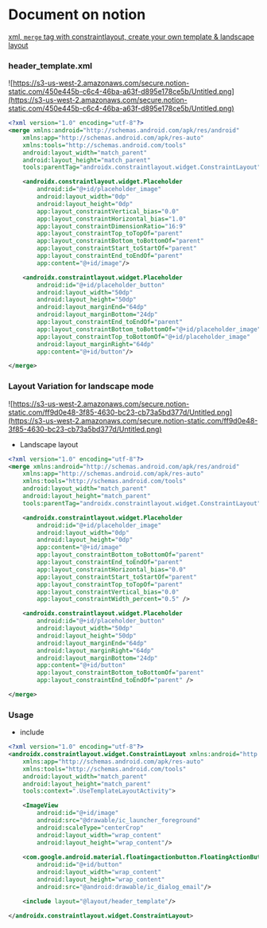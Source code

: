 # Document on notion

[xml, `merge` tag with constraintlayout, create your own template & landscape layout](https://www.notion.so/xml-merge-tag-with-constraintlayout-create-your-own-template-landscape-layout-624b6722d85544f78114e891549832a2)


### header_template.xml

![https://s3-us-west-2.amazonaws.com/secure.notion-static.com/450e445b-c6c4-46ba-a63f-d895e178ce5b/Untitled.png](https://s3-us-west-2.amazonaws.com/secure.notion-static.com/450e445b-c6c4-46ba-a63f-d895e178ce5b/Untitled.png)

```xml
<?xml version="1.0" encoding="utf-8"?>
<merge xmlns:android="http://schemas.android.com/apk/res/android"
    xmlns:app="http://schemas.android.com/apk/res-auto"
    xmlns:tools="http://schemas.android.com/tools"
    android:layout_width="match_parent"
    android:layout_height="match_parent"
    tools:parentTag="androidx.constraintlayout.widget.ConstraintLayout">

    <androidx.constraintlayout.widget.Placeholder
        android:id="@+id/placeholder_image"
        android:layout_width="0dp"
        android:layout_height="0dp"
        app:layout_constraintVertical_bias="0.0"
        app:layout_constraintHorizontal_bias="1.0"
        app:layout_constraintDimensionRatio="16:9"
        app:layout_constraintTop_toTopOf="parent"
        app:layout_constraintBottom_toBottomOf="parent"
        app:layout_constraintStart_toStartOf="parent"
        app:layout_constraintEnd_toEndOf="parent"
        app:content="@+id/image"/>

    <androidx.constraintlayout.widget.Placeholder
        android:id="@+id/placeholder_button"
        android:layout_width="50dp"
        android:layout_height="50dp"
        android:layout_marginEnd="64dp"
        android:layout_marginBottom="24dp"
        app:layout_constraintEnd_toEndOf="parent"
        app:layout_constraintBottom_toBottomOf="@+id/placeholder_image"
        app:layout_constraintTop_toBottomOf="@+id/placeholder_image"
        android:layout_marginRight="64dp"
        app:content="@+id/button"/>

</merge>
```

### Layout Variation for landscape mode

![https://s3-us-west-2.amazonaws.com/secure.notion-static.com/ff9d0e48-3f85-4630-bc23-cb73a5bd377d/Untitled.png](https://s3-us-west-2.amazonaws.com/secure.notion-static.com/ff9d0e48-3f85-4630-bc23-cb73a5bd377d/Untitled.png)

- Landscape layout

```xml
<?xml version="1.0" encoding="utf-8"?>
<merge xmlns:android="http://schemas.android.com/apk/res/android"
    xmlns:app="http://schemas.android.com/apk/res-auto"
    xmlns:tools="http://schemas.android.com/tools"
    android:layout_width="match_parent"
    android:layout_height="match_parent"
    tools:parentTag="androidx.constraintlayout.widget.ConstraintLayout">

    <androidx.constraintlayout.widget.Placeholder
        android:id="@+id/placeholder_image"
        android:layout_width="0dp"
        android:layout_height="0dp"
        app:content="@+id/image"
        app:layout_constraintBottom_toBottomOf="parent"
        app:layout_constraintEnd_toEndOf="parent"
        app:layout_constraintHorizontal_bias="0.0"
        app:layout_constraintStart_toStartOf="parent"
        app:layout_constraintTop_toTopOf="parent"
        app:layout_constraintVertical_bias="0.0"
        app:layout_constraintWidth_percent="0.5" />

    <androidx.constraintlayout.widget.Placeholder
        android:id="@+id/placeholder_button"
        android:layout_width="50dp"
        android:layout_height="50dp"
        android:layout_marginEnd="64dp"
        android:layout_marginRight="64dp"
        android:layout_marginBottom="24dp"
        app:content="@+id/button"
        app:layout_constraintBottom_toBottomOf="parent"
        app:layout_constraintEnd_toEndOf="parent" />

</merge>
```

### Usage

- include

```xml
<?xml version="1.0" encoding="utf-8"?>
<androidx.constraintlayout.widget.ConstraintLayout xmlns:android="http://schemas.android.com/apk/res/android"
    xmlns:app="http://schemas.android.com/apk/res-auto"
    xmlns:tools="http://schemas.android.com/tools"
    android:layout_width="match_parent"
    android:layout_height="match_parent"
    tools:context=".UseTemplateLayoutActivity">

    <ImageView
        android:id="@+id/image"
        android:src="@drawable/ic_launcher_foreground"
        android:scaleType="centerCrop"
        android:layout_width="wrap_content"
        android:layout_height="wrap_content"/>
    
    <com.google.android.material.floatingactionbutton.FloatingActionButton
        android:id="@+id/button"
        android:layout_width="wrap_content"
        android:layout_height="wrap_content"
        android:src="@android:drawable/ic_dialog_email"/>

    <include layout="@layout/header_template"/>

</androidx.constraintlayout.widget.ConstraintLayout>
```